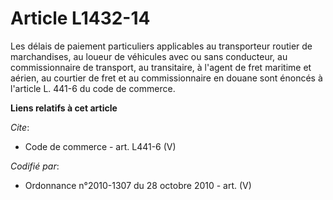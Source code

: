 # Article L1432-14

Les délais de paiement particuliers applicables au transporteur routier de marchandises, au loueur de véhicules avec ou sans
conducteur, au commissionnaire de transport, au transitaire, à l'agent de fret maritime et aérien, au courtier de fret et au
commissionnaire en douane sont énoncés à l'article L. 441-6 du code de commerce.

**Liens relatifs à cet article**

_Cite_:

  - Code de commerce - art. L441-6 (V)

_Codifié par_:

  - Ordonnance n°2010-1307 du 28 octobre 2010 - art. (V)
